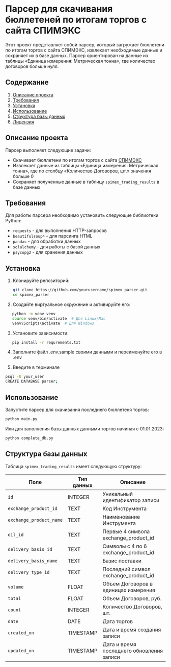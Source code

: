 # Парсер для скачивания бюллетеней по итогам торгов с сайта СПИМЭКС

Этот проект представляет собой парсер, который загружает бюллетени по итогам торгов с сайта СПИМЭКС, извлекает необходимые данные и сохраняет их в базе данных. Парсер ориентирован на данные из таблицы «Единица измерения: Метрическая тонна», где количество договоров больше нуля.

## Содержание

1. [Описание проекта](#описание-проекта)
2. [Требования](#требования)
3. [Установка](#установка)
4. [Использование](#использование)
5. [Структура базы данных](#структура-базы-данных)
6. [Лицензия](#лицензия)

## Описание проекта

Парсер выполняет следующие задачи:
- Скачивает бюллетени по итогам торгов с сайта [СПИМЭКС](https://spimex.com/markets/oil_products/trades/results/)
- Извлекает данные из таблицы «Единица измерения: Метрическая тонна», где по столбцу «Количество Договоров, шт.» значения больше 0
- Сохраняет полученные данные в таблицу `spimex_trading_results` в базе данных

## Требования

Для работы парсера необходимо установить следующие библиотеки Python:

- `requests` - для выполнения HTTP-запросов
- `beautifulsoup4` - для парсинга HTML
- `pandas` - для обработки данных
- `sqlalchemy` - для работы с базой данных
- `psycopg2`  - для хранения данных

## Установка

1. Клонируйте репозиторий:

   ```bash
   git clone https://github.com/yourusername/spimex_parser.git
   cd spimex_parser
   ```
2. Создайте виртуальное окружение и активируйте его:
```bash
   python -m venv venv
   source venv/bin/activate  # Для Linux/Mac
   venv\Scripts\activate  # Для Windows 
   ```

3. Установите зависимости:

```bash
   pip install -r requrements.txt
   ```
4. Заполните файл .env.sample своими данными и переименуйте его в .env    

5. Введите в терминале
```bash
psql -U your_user
CREATE DATABASE parser;
```
## Использование

 Запустите парсер для скачивания последнего бюллетеня торгов:

   ```bash
   python main.py
```
Или для заполнения базы данных данными торгов начиная с 01.01.2023:
   ```bash
   python complete_db.py
```
## Структура базы данных

Таблица `spimex_trading_results` имеет следующую структуру:

| Поле                   | Тип данных     | Описание                                         |
|------------------------|----------------|--------------------------------------------------|
| `id`                   | INTEGER        | Уникальный идентификатор записи                  |
| `exchange_product_id`  | TEXT           | Код Инструмента                                  |
| `exchange_product_name`| TEXT           | Наименование Инструмента                          |
| `oil_id`               | TEXT           | Первые 4 символа exchange_product_id            |
| `delivery_basis_id`    | TEXT           | Символы с 4 по 6 exchange_product_id            |
| `delivery_basis_name`  | TEXT           | Базис поставки                                   |
| `delivery_type_id`     | TEXT           | Последний символ exchange_product_id             |
| `volume`               | FLOAT          | Объем Договоров в единицах измерения            |
| `total`                | FLOAT          | Объем Договоров, руб.                            |
| `count`                | INTEGER        | Количество Договоров, шт.                        |
| `date`                 | DATE           | Дата торгов                                      |
| `created_on`           | TIMESTAMP      | Дата и время создания записи                     |
| `updated_on`           | TIMESTAMP      | Дата и время последнего обновления записи       |